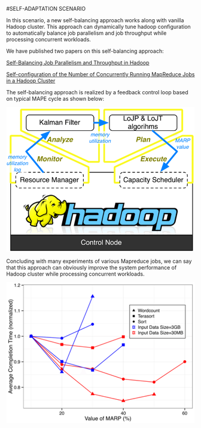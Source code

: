 #SELF-ADAPTATION SCENARIO

In this scenario, a new self-balancing approach works along with vanilla Hadoop cluster.
This approach can dynamically tune hadoop configuration to automatically balance job parallelism and job throughput  while processing concurrent workloads.

We have published two papers on this self-balancing approach:

[Self-Balancing Job Parallelism and Throughput in Hadoop](https://hal.inria.fr/hal-01294834)

[Self-configuration of the Number of Concurrently Running MapReduce Jobs in a Hadoop Cluster](https://hal.inria.fr/hal-01143157)

The self-balancing approach is realized by a feedback control loop based on typical MAPE cycle as shown below:

 ![The feedback control loop of self-balancing approach](/figures/loop.png)
 
Concluding with many experiments of various Mapreduce jobs, we can say that this approach can obviously improve the system performance of Hadoop cluster while processing concurrent workloads.

 ![The result comparison between self-balancing approach and default static configurations](/figures/diff-type-size.png)